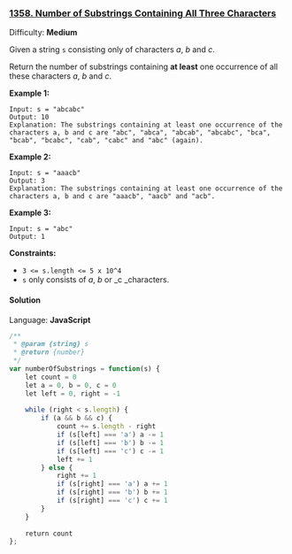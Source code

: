 ### [1358\. Number of Substrings Containing All Three Characters](https://leetcode.com/problems/number-of-substrings-containing-all-three-characters/)

Difficulty: **Medium**


Given a string `s` consisting only of characters _a_, _b_ and _c_.

Return the number of substrings containing **at least** one occurrence of all these characters _a_, _b_ and _c_.

**Example 1:**

```
Input: s = "abcabc"
Output: 10
Explanation: The substrings containing at least one occurrence of the characters a, b and c are "abc", "abca", "abcab", "abcabc", "bca", "bcab", "bcabc", "cab", "cabc" and "abc" (again). 
```

**Example 2:**

```
Input: s = "aaacb"
Output: 3
Explanation: The substrings containing at least one occurrence of the characters a, b and c are "aaacb", "aacb" and "acb". 
```

**Example 3:**

```
Input: s = "abc"
Output: 1
```

**Constraints:**

*   `3 <= s.length <= 5 x 10^4`
*   `s` only consists of _a_, _b_ or _c _characters.


#### Solution

Language: **JavaScript**

```javascript
/**
 * @param {string} s
 * @return {number}
 */
var numberOfSubstrings = function(s) {
    let count = 0
    let a = 0, b = 0, c = 0
    let left = 0, right = -1
    
    while (right < s.length) {
        if (a && b && c) {
            count += s.length - right
            if (s[left] === 'a') a -= 1
            if (s[left] === 'b') b -= 1
            if (s[left] === 'c') c -= 1
            left += 1
        } else {
            right += 1
            if (s[right] === 'a') a += 1
            if (s[right] === 'b') b += 1
            if (s[right] === 'c') c += 1
        }
    }
    
    return count
};
```